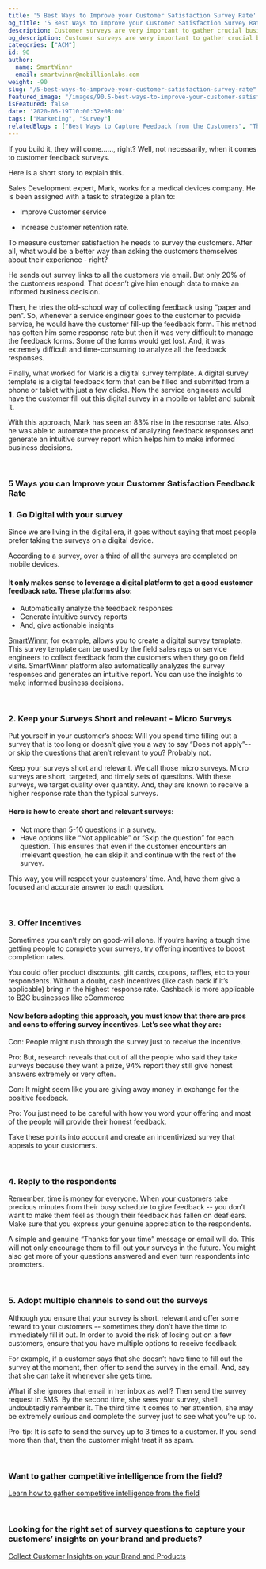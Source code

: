 ```yaml
---
title: '5 Best Ways to Improve your Customer Satisfaction Survey Rate'
og_title: '5 Best Ways to Improve your Customer Satisfaction Survey Rate'
description: Customer surveys are very important to gather crucial business data. Survey customers in the right away to create the maximum impact
og_description: Customer surveys are very important to gather crucial business data. Survey customers in the right away to create the maximum impact
categories: ["ACM"]
id: 90
author:
  name: SmartWinnr
  email: smartwinnr@mobillionlabs.com
weight: -90
slug: "/5-best-ways-to-improve-your-customer-satisfaction-survey-rate"
featured_image: "/images/90.5-best-ways-to-improve-your-customer-satisfaction-survey-rate.png"
isFeatured: false
date: '2020-06-19T10:00:32+08:00'
tags: ["Marketing", "Survey"]
relatedBlogs : ["Best Ways to Capture Feedback from the Customers", "The 6 Buyer Personas and how to train your team to sell to them", "10 Most Effective Sales Pitch Ideas", "Top 6 Sales Methodologies for Closing Complex Deals", "10 Effective Techniques to overcome Sales Objections"]
---
```


If you build it, they will come……, right? Well, not necessarily, when it comes to customer feedback surveys.

Here is a short story to explain this. 

Sales Development expert, Mark, works for a medical devices company. He is been assigned with a task to strategize a plan to:

* Improve Customer service 

* Increase customer retention rate.

To measure customer satisfaction he needs to survey the customers. After all, what would be a better way than asking the customers themselves about their experience - right?

He sends out survey links to all the customers via email. But only 20% of the customers respond. That doesn’t give him enough data to make an informed business decision. 

Then, he tries the old-school way of collecting feedback using “paper and pen”. So, whenever a service engineer goes to the customer to provide service, he would have the customer fill-up the feedback form. This method has gotten him some response rate but then it was very difficult to manage the feedback forms. Some of the forms would get lost. And, it was extremely difficult and time-consuming to analyze all the feedback responses.

<div class="ml_special_div_blog">
  <div class="ml_special_div_blog_content ml-margin-top10">
    <p class="">Finally, what worked for Mark is a digital survey template. A digital survey template is a digital feedback form that can be filled and submitted from a phone or tablet with just a few clicks. Now the service engineers would have the customer fill out this digital survey in a mobile or tablet and submit it. </p>
    <p class="">With this approach, Mark has seen an 83% rise in the response rate. Also, he was able to automate the process of analyzing feedback responses and generate an intuitive survey report which helps him to make informed business decisions. </p>
  </div>
</div>

<br>

### **5 Ways you can Improve your Customer Satisfaction Feedback Rate**

### **1. Go Digital with your survey**

Since we are living in the digital era, it goes without saying that most people prefer taking the surveys on a digital device.

<div class="ml_pro_tip ml-margin-bottom20">
  <p>According to a survey, over a third of all the surveys are completed on mobile devices.</p>
</div>

<div class="ml_special_div_blog">
  <h4 class="ml_special_div_blog_title ml_text_bold">It only makes sense to leverage a digital platform to get a good customer feedback rate. These platforms also: </h4>
  <div class="ml_special_div_blog_content ml-margin-top10">
    <ul>
      <li>Automatically analyze the feedback responses</li>
      <li>Generate intuitive survey reports</li>
      <li>And, give actionable insights</li>
    </ul>
  </div>
</div>

<a href="https://www.smartwinnr.com/product/targeted-learning/" target="_blank" class="ml-desc-text">SmartWinnr</a>, for example, allows you to create a digital survey template. This survey template can be used by the field sales reps or service engineers to collect feedback from the customers when they go on field visits. SmartWinnr platform also automatically analyzes the survey responses and generates an intuitive report. You can use the insights to make informed business decisions. 

<br>

### **2. Keep your Surveys Short and relevant - Micro Surveys**

Put yourself in your customer’s shoes: Will you spend time filling out a survey that is too long or doesn’t give you a way to say “Does not apply”-- or skip the questions that aren’t relevant to you? Probably not.

Keep your surveys short and relevant. We call those micro surveys. Micro surveys are short, targeted, and timely sets of questions. With these surveys, we target quality over quantity. And, they are known to receive a higher response rate than the typical surveys. 

<div class="ml_special_div_blog">
  <h4 class="ml_special_div_blog_title ml_text_bold">Here is how to create short and relevant surveys:</h4>
  <div class="ml_special_div_blog_content ml-margin-top10">
    <ul>
      <li>Not more than 5-10 questions in a survey.</li>
      <li>Have options like “Not applicable” or “Skip the question” for each question. This ensures that even if the customer encounters an irrelevant question, he can skip it and continue with the rest of the survey.</li>
    </ul>
  </div>
</div>

This way, you will respect your customers' time. And, have them give a focused and accurate answer to each question.

<br>

### **3. Offer Incentives**

Sometimes you can’t rely on good-will alone. If you’re having a tough time getting people to complete your surveys, try offering incentives to boost completion rates.

You could offer product discounts, gift cards, coupons, raffles, etc to your respondents. Without a doubt, cash incentives (like cash back if it’s applicable) bring in the highest response rate. Cashback is more applicable to B2C businesses like eCommerce

<div class="ml_special_div_blog">
  <h4 class="ml_special_div_blog_title ml_text_bold">Now before adopting this approach, you must know that there are pros and cons to offering survey incentives. Let’s see what they are:</h4>
  <div class="ml_special_div_blog_content ml-margin-top10">
    <p><span class="ml_text_bold">Con:</span> People might rush through the survey just to receive the incentive.</p>
    <p><span class="ml_text_bold">Pro:</span> But, research reveals that out of all the people who said they take surveys because they want a prize, 94% report they still give honest answers extremely or very often.</p>
    <p><span class="ml_text_bold">Con:</span> It might seem like you are giving away money in exchange for the positive feedback.</p>
    <p><span class="ml_text_bold">Pro:</span> You just need to be careful with how you word your offering and most of the people will provide their honest feedback.</p>
  </div>
</div>

Take these points into account and create an incentivized survey that appeals to your customers.

<br>

### **4. Reply to the respondents**

Remember, time is money for everyone. When your customers take precious minutes from their busy schedule to give feedback -- you don’t want to make them feel as though their feedback has fallen on deaf ears. Make sure that you express your genuine appreciation to the respondents. 

<div class="ml_special_div_blog">
  <div class="ml_special_div_blog_content ml-margin-top10">
    <p class="">A simple and genuine “Thanks for your time” message or email will do. This will not only encourage them to fill out your surveys in the future. You might also get more of your questions answered and even turn respondents into promoters.</p>
  </div>
</div>



<br>

### **5. Adopt multiple channels to send out the surveys**

Although you ensure that your survey is short, relevant and offer some reward to your customers -- sometimes they don’t have the time to immediately fill it out. In order to avoid the risk of losing out on a few customers, ensure that you have multiple options to receive feedback.

For example, if a customer says that she doesn’t have time to fill out the survey at the moment, then offer to send the survey in the email. And, say that she can take it whenever she gets time.

What if she ignores that email in her inbox as well? Then send the survey request in SMS. By the second time, she sees your survey, she’ll undoubtedly remember it. The third time it comes to her attention, she may be extremely curious and complete the survey just to see what you’re up to.

<div class="ml_pro_tip ml-margin-bottom20">
  <p><span class="ml_text_bold">Pro-tip:</span> It is safe to send the survey up to 3 times to a customer. If you send more than that, then the customer might treat it as spam.</p>
</div>

<br>

### **Want to gather competitive intelligence from the field?**

<a href="https://smartwinnr.com/post/how-to-gather-competitive-intelligence-from-the-field/" target="_blank">Learn how to gather competitive intelligence from the field</a>

<br>

### **Looking for the right set of survey questions to capture your customers’ insights on your brand and products?**

<a href="https://smartwinnr.com/post/customers-feedback-survey-to-collect-customer-insights-on-your-brand-and-products/" target="_blank">Collect Customer Insights on your Brand and Products</a>
